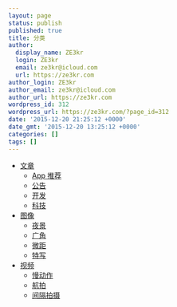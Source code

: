 ```yaml
---
layout: page
status: publish
published: true
title: 分类
author:
  display_name: ZE3kr
  login: ZE3kr
  email: ze3kr@icloud.com
  url: https://ze3kr.com
author_login: ZE3kr
author_email: ze3kr@icloud.com
author_url: https://ze3kr.com
wordpress_id: 312
wordpress_url: https://ze3kr.com/?page_id=312
date: '2015-12-20 21:25:12 +0000'
date_gmt: '2015-12-20 13:25:12 +0000'
categories: []
tags: []
---
```

<ul>
<li><a href="/category/article/">文章</a>
<ul>
<li><a href="/category/article/app-recommend/">App 推荐</a></li>
<li><a href="/category/article/post/">公告</a></li>
<li><a href="/category/article/dev/">开发</a></li>
<li><a href="/category/article/tech/">科技</a></li>
</ul>
</li>
<li><a href="/category/photo/">图像</a>
<ul>
<li><a href="/category/photo/night/">夜景</a></li>
<li><a href="/category/photo/wide-angle/">广角</a></li>
<li><a href="/category/photo/macro/">微距</a></li>
<li><a href="/category/photo/feature/">特写</a></li>
</li>
</ul>
<li><a href="/category/video/">视频</a>
<ul>
<li><a href="/category/video/slow-motion/">慢动作</a></li>
<li><a href="/category/video/aerial-photography/">航拍</a></li>
<li><a href="/category/video/time-lapse/">间隔拍摄</a></li>
</ul>
</li>
</ul>
